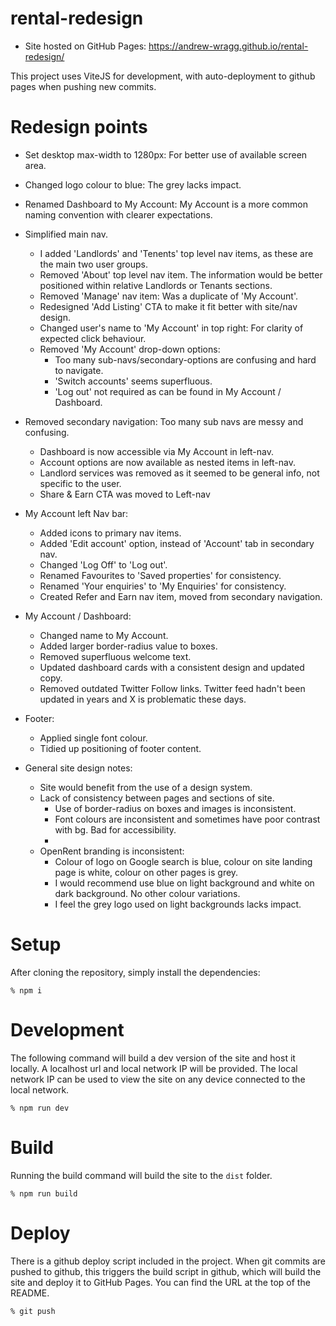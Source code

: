 # rental-redesign

 * Site hosted on GitHub Pages: https://andrew-wragg.github.io/rental-redesign/

This project uses ViteJS for development, with auto-deployment to github pages when pushing new commits.

# Redesign points
* Set desktop max-width to 1280px: For better use of available screen area.
* Changed logo colour to blue: The grey lacks impact.
* Renamed Dashboard to My Account: My Account is a more common naming convention with clearer expectations.
* Simplified main nav.
    * I added 'Landlords' and 'Tenents' top level nav items, as these are the main two user groups.
    * Removed 'About' top level nav item.  The information would be better positioned within relative Landlords or Tenants sections.
    * Removed 'Manage' nav item: Was a duplicate of 'My Account'.
    * Redesigned 'Add Listing' CTA to make it fit better with site/nav design.
    * Changed user's name to 'My Account' in top right: For clarity of expected click behaviour.
    * Removed 'My Account' drop-down options: 
        * Too many sub-navs/secondary-options are confusing and hard to navigate.
        * 'Switch accounts' seems superfluous.
        * 'Log out' not required as can be found in My Account / Dashboard.
* Removed secondary navigation:  Too many sub navs are messy and confusing.
    * Dashboard is now accessible via My Account in left-nav.
    * Account options are now available as nested items in left-nav.
    * Landlord services was removed as it seemed to be general info, not specific to the user. 
    * Share & Earn CTA was moved to Left-nav
* My Account left Nav bar:
    * Added icons to primary nav items.
    * Added 'Edit account' option, instead of 'Account' tab in secondary nav.
    * Changed 'Log Off' to 'Log out'.
    * Renamed Favourites to 'Saved properties' for consistency.
    * Renamed 'Your enquiries' to 'My Enquiries' for consistency.
    * Created Refer and Earn nav item, moved from secondary navigation.
* My Account / Dashboard:
    * Changed name to My Account.
    * Added larger border-radius value to boxes.
    * Removed superfluous welcome text.
    * Updated dashboard cards with a consistent design and updated copy.
    * Removed outdated Twitter Follow links.  Twitter feed hadn't been updated in years and X is problematic these days.
* Footer:
    * Applied single font colour.
    * Tidied up positioning of footer content.

* General site design notes:
    * Site would benefit from the use of a design system.
    * Lack of consistency between pages and sections of site.
        * Use of border-radius on boxes and images is inconsistent.
        * Font colours are inconsistent and sometimes have poor contrast with bg. Bad for accessibility.
        * 
    * OpenRent branding is inconsistent:
        * Colour of logo on Google search is blue, colour on site landing page is white, colour on other pages is grey.
        * I would recommend use blue on light background and white on dark background.  No other colour variations.
        * I feel the grey logo used on light backgrounds lacks impact. 



# Setup
After cloning the repository, simply install the dependencies:
```shell
% npm i
```

# Development
The following command will build a dev version of the site and host it locally.
A localhost url and local network IP will be provided.
The local network IP can be used to view the site on any device connected to the local network.
```shell
% npm run dev
```

# Build
Running the build command will build the site to the `dist` folder.
```shell
% npm run build
```

# Deploy
There is a github deploy script included in the project.
When git commits are pushed to github, this triggers the build script in github, which will build the site and deploy it to GitHub Pages.  You can find the URL at the top of the README.
```shell
% git push
```
